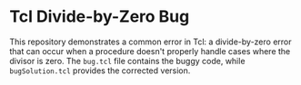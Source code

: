 # Tcl Divide-by-Zero Bug

This repository demonstrates a common error in Tcl: a divide-by-zero error that can occur when a procedure doesn't properly handle cases where the divisor is zero. The `bug.tcl` file contains the buggy code, while `bugSolution.tcl` provides the corrected version.